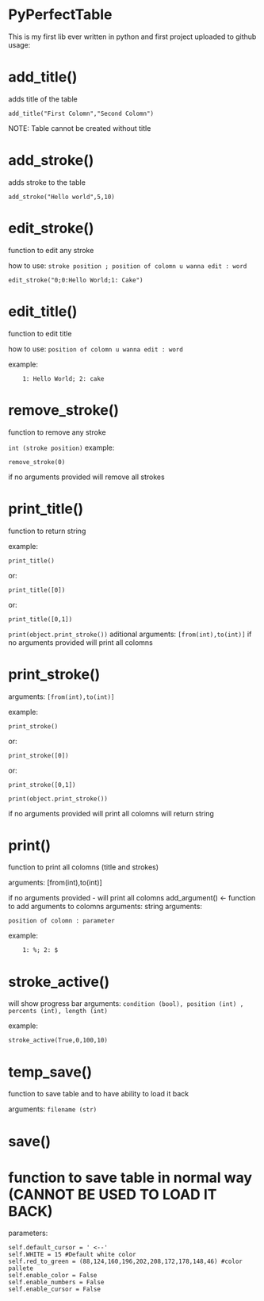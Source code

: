 # PyPerfectTable
This is my first lib ever written in python and first project uploaded to github
usage:

add_title()
===
adds title of the table

	add_title("First Colomn","Second Colomn")
NOTE: Table cannot be created without title

add_stroke()
===
adds stroke to the table

	add_stroke("Hello world",5,10)
edit_stroke()
===
function to edit any stroke

how to use: `stroke position ; position of colomn u wanna edit : word`

	edit_stroke("0;0:Hello World;1: Cake")

edit_title()
===

function to edit title

how to use: `position of colomn u wanna edit : word`

example:

		1: Hello World; 2: cake

remove_stroke()
===

function to remove any stroke

`int (stroke position)`
example:

	remove_stroke(0)

if no arguments provided will remove all strokes

print_title()
===

function to return string

example:

	print_title()
or:

	print_title([0])
or:

	print_title([0,1])

`print(object.print_stroke())`
aditional arguments: `[from(int),to(int)]`
if no arguments provided will print all colomns

print_stroke()
===


arguments: `[from(int),to(int)]`

example:

	print_stroke()
or:

	print_stroke([0])
or:

	print_stroke([0,1])

`print(object.print_stroke())`

if no arguments provided will print all colomns
will return string

print()
===
function to print all colomns (title and strokes)

arguments:
[from(int),to(int)]

if no arguments provided - will print all colomns
add_argument() <- function to add arguments to colomns
arguments:
string arguments:

    position of colomn : parameter

example:

		1: %; 2: $

stroke_active()
===

will show progress bar
arguments: `condition (bool), position (int) , percents (int), length (int)`

example:

	stroke_active(True,0,100,10)

temp_save()
===

function to save table and to have ability to load it back

arguments: `filename (str)`

save()
===

function to save table in normal way (CANNOT BE USED TO LOAD IT BACK)
===
parameters:
```
self.default_cursor = ' <--'
self.WHITE = 15 #Default white color
self.red_to_green = (88,124,160,196,202,208,172,178,148,46) #color pallete
self.enable_color = False
self.enable_numbers = False
self.enable_cursor = False
```
